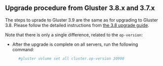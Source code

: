 ## Upgrade procedure from Gluster 3.8.x and 3.7.x

The steps to uprade to Gluster 3.9 are the same as for upgrading to Gluster
3.8. Please follow the detailed instructions from [the 3.8 upgrade
guide](upgrade-to-3.8.md).

Note that there is only a single difference, related to the `op-version`:

- After the upgrade is complete on all servers, run the following command:
```sh
      #gluster volume set all cluster.op-version 30900
```
